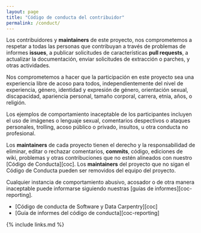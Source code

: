 ```yaml
---
layout: page
title: "Código de conducta del contribuidor"
permalink: /conduct/
---
```

Los contribuidores y **maintainers** de este proyecto,
nos comprometemos a respetar a todas las personas que contribuyan a través de problemas de informes **issues**,
a publicar solicitudes de características **pull requests**,
a actualizar la documentación,
enviar solicitudes de extracción o parches,
y otras actividades.

Nos comprometemos a hacer que la participación en este proyecto sea una experiencia libre de acoso para todos,
independientemente del nivel de experiencia,
género,
identidad y expresión de género,
orientación sexual,
discapacidad,
apariencia personal,
tamaño corporal,
carrera,
etnia,
años,
o religión.

Los ejemplos de comportamiento inaceptable de los participantes incluyen el uso de imágenes o lenguaje sexual,
comentarios despectivos o ataques personales,
trolling,
acoso público o privado,
insultos,
u otra conducta no profesional.

Los **maintainers** de cada proyecto tienen el derecho y la responsabilidad de eliminar, editar o rechazar
comentarios, **commits**, código, ediciones de wiki, problemas y otras contribuciones
que no estén alineados con nuestro [Código de Conducta][coc].
Los **maintainers** del proyecto que no sigan el Código de Conducta pueden ser removidos del equipo del proyecto.

Cualquier instancia de comportamiento abusivo, acosador o de otra manera inaceptable
puede informarse siguiendo nuestras [guías de informes][coc-reporting].


- [Código de conducta de Software y Data Carpentry][coc]
- [Guía de informes del código de conducta][coc-reporting]

{% include links.md %}
